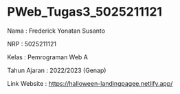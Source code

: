 # PWeb_Tugas3_5025211121

Nama : Frederick Yonatan Susanto

NRP : 5025211121

Kelas : Pemrograman Web A

Tahun Ajaran : 2022/2023 (Genap)

Link Website : https://halloween-landingpagee.netlify.app/
